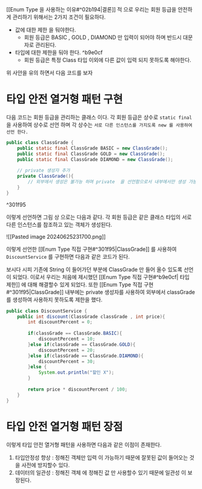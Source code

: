[[Enum Type 을 사용하는 이유#^02b194|결론]]  적 으로 우리는 회원 등급을 안전하게 관리하기 위해서는 2가지 조건이 필요하다.

* 값에 대한 제한 을 둬야한다.
	* 회원 등급은 BASIC , GOLD , DIAMOND 만 입력이 되어야 하며 반드시 대문자로 관리된다.
* 타입에 대한 제한을 둬야 한다. ^b9e0cf
	* 회원 등급은 특정 Class 타입 이외에 다른 값이 입력 되지 못하도록 해야한다.

위 사안을 유의 하면서 다음 코드를 보자

# 타입 안전 열거형 패턴 구현

다음 코드는 회원 등급을 관리하는 클래스 이다. 각 회원 등급은 상수로 `static final` 을 사용하여 상수로 선언 하며 각 상수는 `서로 다른 인스턴스를 가지도록 new 를 사용하여 선언 한다.`

``` java 
public class ClassGrade {  
    public static final ClassGrade BASIC = new ClassGrade();  
    public static final ClassGrade GOLD = new ClassGrade();  
    public static final ClassGrade DIAMOND = new ClassGrade();  
  
    // private 생성자 추가  
    private ClassGrade(){  
        // 외부에서 생성은 불가능 하며 private  을 선언함으로서 내부에서만 생성 가능  
    }  
}
```

^301f95

이렇게 선언하면 그림 상 으로는 다음과 같다. 각 회원 등급은 같은 클래스 타입의 서로 다른 인스턴스를 참조하고 있는 객체가 생성된다.

![[Pasted image 20240625231700.png]]

이렇게 선언한 [[Enum Type 직접 구현#^301f95|ClassGrade]] 를 사용하여 `DiscountService` 를 구현하면 다음과 같은 코드가 된다. 

보시다 시피 기존에 String 이 들어가던 부분에 ClassGrade 만 들어 올수 있도록 선언이 되었다. 이로서 우리는 처음에 제시했던 [[Enum Type 직접 구현#^b9e0cf| 타입 제한]] 에 대해 해결할수 있게 되었다. 또한  [[Enum Type 직접 구현#^301f95|ClassGrade]] 내부에는 private 생성자를 사용하여 외부에서 classGrade 를 생성하여 사용하지 못하도록 제한을 했다.

```java
public class DiscountService {  
    public int discount(ClassGrade classGrade , int price){  
        int discountPercent = 0;  
  
        if(classGrade == ClassGrade.BASIC){  
            discountPercent = 10;  
        }else if(classGrade == ClassGrade.GOLD){  
            discountPercent = 20;  
        }else if(classGrade == ClassGrade.DIAMOND){  
            discountPercent = 30;  
        }else {  
            System.out.println("할인 X");  
        }  
  
        return price * discountPercent / 100;  
    }  
}
```


# 타입 안전 열거형 패턴 장점 

이렇게 타입 안전 열거형 패턴을 사용하면 다음과 같은 이점이 존재한다.
1. 타입안정성 향상 : 정해진 객체만 입력 이 가능하기 때문에 잘못된 값이 들어오는 것 을 사전에 방지할수 있다.
2. 데이터의 일관성 : 정해진 객체 에 정해진 값 만 사용할수 있기 때문에 일관성 이 보장된다.

